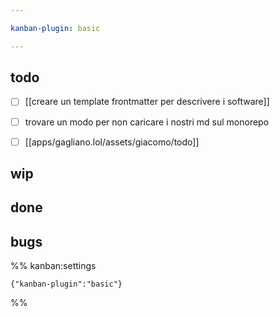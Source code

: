 ```yaml
---

kanban-plugin: basic

---
```


## todo

- [ ] [[creare un template frontmatter per descrivere i software]]
- [ ] trovare un modo per non caricare i nostri md sul monorepo
- [ ] [[apps/gagliano.lol/assets/giacomo/todo]]


## wip



## done



## bugs





%% kanban:settings
```
{"kanban-plugin":"basic"}
```
%%